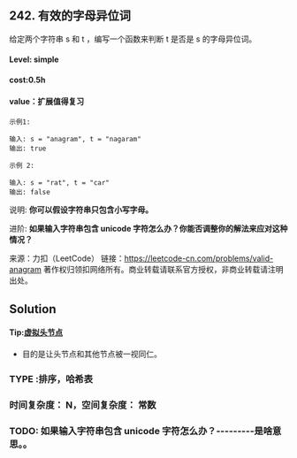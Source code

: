 ## 242. 有效的字母异位词
给定两个字符串 s 和 t ，编写一个函数来判断 t 是否是 s 的字母异位词。

#### Level: simple

#### cost:0.5h

#### value：扩展值得复习


```
示例1:

输入: s = "anagram", t = "nagaram"
输出: true
```
```
示例 2:

输入: s = "rat", t = "car"
输出: false
```



说明:
**你可以假设字符串只包含小写字母。**

进阶:
**如果输入字符串包含 unicode 字符怎么办？你能否调整你的解法来应对这种情况？**

来源：力扣（LeetCode）
链接：https://leetcode-cn.com/problems/valid-anagram
著作权归领扣网络所有。商业转载请联系官方授权，非商业转载请注明出处。


## Solution

#### Tip:[虚拟头节点](https://mp.weixin.qq.com/s/slM1CH5Ew9XzK93YOQYSjA)
- 目的是让头节点和其他节点被一视同仁。

### TYPE :排序，哈希表

### 时间复杂度： N，空间复杂度： 常数

### TODO: 如果输入字符串包含 unicode 字符怎么办？---------是啥意思。。